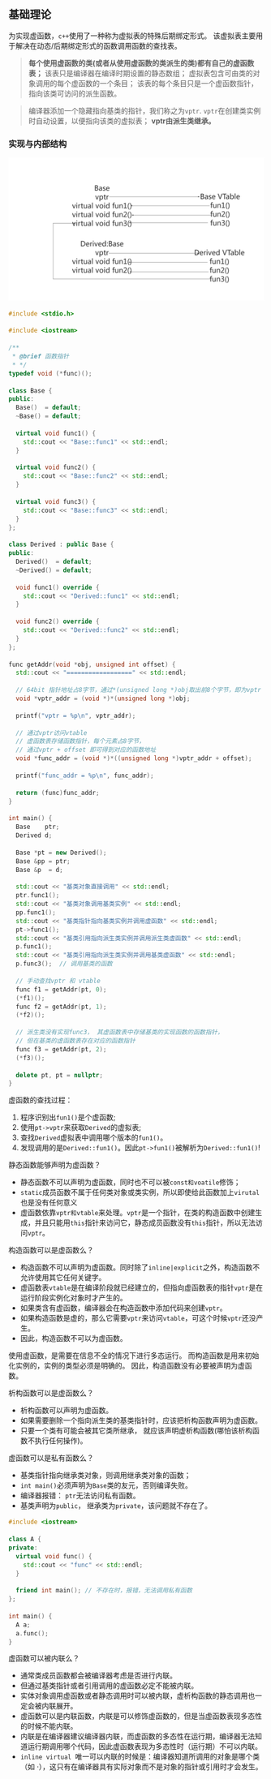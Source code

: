 ## 基础理论
为实现虚函数，`c++`使用了一种称为虚拟表的特殊后期绑定形式。
该虚拟表主要用于解决在动态/后期绑定形式的函数调用函数的查找表。

> **每个使用虚函数的类(或者从使用虚函数的类派生的类)都有自己的虚函数表；**
> 该表只是编译器在编译时期设置的静态数组；
> 虚拟表包含可由类的对象调用的每个虚函数的一个条目；
> 该表的每个条目只是一个虚函数指针，指向该类可访问的派生函数。

> 编译器添加一个隐藏指向基类的指针，我们称之为`vptr`.
> `vptr`在创建类实例时自动设置，以便指向该类的虚拟表；
> **vptr由派生类继承。**

### 实现与内部结构
![vtable](./images/vtable.jpeg)

```cpp
#include <stdio.h>

#include <iostream>

/**
 * @brief 函数指针
 * */
typedef void (*func)();

class Base {
public:
  Base()  = default;
  ~Base() = default;

  virtual void func1() {
    std::cout << "Base::func1" << std::endl;
  }

  virtual void func2() {
    std::cout << "Base::func2" << std::endl;
  }

  virtual void func3() {
    std::cout << "Base::func3" << std::endl;
  }
};

class Derived : public Base {
public:
  Derived()  = default;
  ~Derived() = default;

  void func1() override {
    std::cout << "Derived::func1" << std::endl;
  }

  void func2() override {
    std::cout << "Derived::func2" << std::endl;
  }
};

func getAddr(void *obj, unsigned int offset) {
  std::cout << "==================" << std::endl;

  // 64bit 指针地址占8字节，通过*(unsigned long *)obj取出前8个字节，即为vptr
  void *vptr_addr = (void *)*(unsigned long *)obj;

  printf("vptr = %p\n", vptr_addr);

  // 通过vptr访问vtable
  // 虚函数表存储函数指针，每个元素占8字节，
  // 通过vptr + offset 即可得到对应的函数地址
  void *func_addr = (void *)*((unsigned long *)vptr_addr + offset);

  printf("func_addr = %p\n", func_addr);

  return (func)func_addr;
}

int main() {
  Base    ptr;
  Derived d;

  Base *pt = new Derived();
  Base &pp = ptr;
  Base &p  = d;

  std::cout << "基类对象直接调用" << std::endl;
  ptr.func1();
  std::cout << "基类对象调用基类实例" << std::endl;
  pp.func1();
  std::cout << "基类指针指向基类实例并调用虚函数" << std::endl;
  pt->func1();
  std::cout << "基类引用指向派生类实例并调用派生类虚函数" << std::endl;
  p.func1();
  std::cout << "基类引用指向派生类实例并调用基类虚函数" << std::endl;
  p.func3();  // 调用基类的函数

  // 手动查找vptr 和 vtable
  func f1 = getAddr(pt, 0);
  (*f1)();
  func f2 = getAddr(pt, 1);
  (*f2)();

  // 派生类没有实现func3， 其虚函数表中存储基类的实现函数的函数指针，
  // 但在基类的虚函数表存在对应的函数指针
  func f3 = getAddr(pt, 2);
  (*f3)();

  delete pt, pt = nullptr;
}
```
虚函数的查找过程：
1. 程序识别出`fun1()`是个虚函数;
2. 使用`pt->vptr`来获取`Derived`的虚拟表;
3. 查找`Derived`虚拟表中调用哪个版本的`fun1()`。
4. 发现调用的是`Derived::fun1()`。因此`pt->fun1()`被解析为`Derived::fun1()`!

静态函数能够声明为虚函数？
* 静态函数不可以声明为虚函数，同时也不可以被`const和voatile`修饰；
* `static`成员函数不属于任何类对象或类实例，所以即使给此函数加上`virutal`也是没有任何意义
* 虚函数依靠`vptr和vtable`来处理。`vptr`是一个指针，在类的构造函数中创建生成，并且只能用`this`指针来访问它，静态成员函数没有`this`指针，所以无法访问`vptr`。

构造函数可以是虚函数么？
* 构造函数不可以声明为虚函数。同时除了`inline|explicit`之外，构造函数不允许使用其它任何关键字。
* 虚函数表`vtable`是在编译阶段就已经建立的，但指向虚函数表的指针`vptr`是在运行阶段实例化对象时才产生的。 
* 如果类含有虚函数，编译器会在构造函数中添加代码来创建`vptr`。 
* 如果构造函数是虚的，那么它需要`vptr`来访问`vtable`，可这个时候`vptr`还没产生。 
* 因此，构造函数不可以为虚函数。


使用虚函数，是需要在信息不全的情况下进行多态运行。
而构造函数是用来初始化实例的，实例的类型必须是明确的。 
因此，构造函数没有必要被声明为虚函数。

析构函数可以是虚函数么？
* 析构函数可以声明为虚函数。
* 如果需要删除一个指向派生类的基类指针时，应该把析构函数声明为虚函数。
* 只要一个类有可能会被其它类所继承， 就应该声明虚析构函数(哪怕该析构函数不执行任何操作)。

虚函数可以是私有函数么？
* 基类指针指向继承类对象，则调用继承类对象的函数；
* `int main()`必须声明为`Base`类的友元，否则编译失败。 
* 编译器报错： `ptr`无法访问私有函数。 
* 基类声明为`public`， 继承类为`private`，该问题就不存在了。

```cpp
#include <iostream>

class A {
private:
  virtual void func() {
    std::cout << "func" << std::endl;
  }

  friend int main(); // 不存在时，报错，无法调用私有函数
}; 

int main() {
  A a;
  a.func();
}

```

虚函数可以被内联么？
* 通常类成员函数都会被编译器考虑是否进行内联。 
* 但通过基类指针或者引用调用的虚函数必定不能被内联。 
* 实体对象调用虚函数或者静态调用时可以被内联，虚析构函数的静态调用也一定会被内联展开。
* 虚函数可以是内联函数，内联是可以修饰虚函数的，但是当虚函数表现多态性的时候不能内联。
* 内联是在编译器建议编译器内联，而虚函数的多态性在运行期，编译器无法知道运行期调用哪个代码，因此虚函数表现为多态性时（运行期）不可以内联。
* `inline virtual `唯一可以内联的时候是：编译器知道所调用的对象是哪个类（如 ·），这只有在编译器具有实际对象而不是对象的指针或引用时才会发生。



